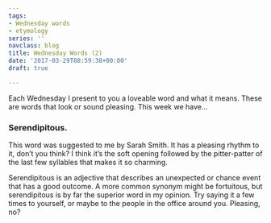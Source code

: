 ```yaml
---
tags:
- Wednesday words
- etymology
series: ''
navclass: blog
title: Wednesday Words (2)
date: '2017-03-29T08:59:38+00:00'
draft: true

---
```



Each Wednesday I present to you a loveable word and what it means. These are words that look or sound pleasing. This week we have...

### **Serendipitous.**<!--more-->



This word was suggested to me by Sarah Smith. It has a pleasing rhythm to it, don’t you think? I think it’s the soft opening followed by the pitter-patter of the last few syllables that makes it so charming.

Serendipitous is an adjective that describes an unexpected or chance event that has a good outcome. A more common synonym might be fortuitous, but serendipitous is by far the superior word in my opinion. Try saying it a few times to yourself, or maybe to the people in the office around you. Pleasing, no?